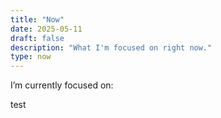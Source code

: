 ```yaml
---
title: "Now"
date: 2025-05-11
draft: false
description: "What I'm focused on right now."
type: now
---
```


I’m currently focused on:

test